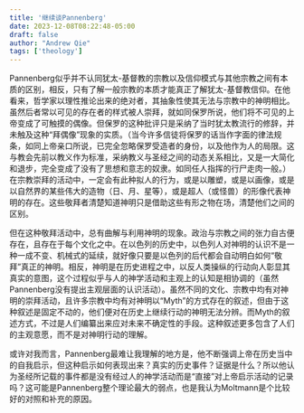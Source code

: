 ```yaml
---
title: '继续谈Pannenberg'
date: 2023-12-08T08:22:48-05:00
draft: false
author: "Andrew Qie"
tags: ['theology']
---
```


Pannenberg似乎并不认同犹太-基督教的宗教以及信仰模式与其他宗教之间有本质的区别，相反，只有了解一般宗教的本质才能真正了解犹太-基督教信仰。在他看来，哲学家以理性推论出来的绝对者，其抽象性使其无法与宗教中的神明相比。虽然后者常以可见的存在者的样式被人崇拜，就如同保罗所说，他们将不可见的上帝变成了可触摸的偶像。但保罗的这种批评只是采纳了当时犹太教流行的修辞，并未触及这种“拜偶像”现象的实质。（当今许多信徒将保罗的话当作字面的律法规条，如同上帝亲口所说，已完全忽略保罗受造者的身份，以及他作为人的局限。这与教会先前以教义作为标准，采纳教义与圣经之间的动态关系相比，又是一大简化和退步，完全变成了没有了思想和意志的奴隶。如同任人指挥的行尸走肉一般。）在宗教崇拜的活动中，一定会有此种拟人的行为，或是以雕塑，或是以画像，或是以自然界的某些伟大的造物（日、月、星等），或是超人（或怪兽）的形像代表神明的存在。这些敬拜者清楚知道神明只是借助这些有形之物在场，清楚他们之间的区别。

但在这种敬拜活动中，总有曲解与利用神明的现象。政治与宗教之间的张力自古便存在，且存在于每个文化之中。在以色列的历史中，以色列人对神明的认识不是一种一成不变、机械式的延续，就好像只要是以色列的后代都会自动明白如何“敬拜”真正的神明。相反，神明是在历史进程之中，以反人类操纵的行动向人彰显其真实的意图，这个过程似乎与人的神学活动和主观上的认知是相协调的（虽然Pannenberg没有提出主观层面的认识活动）。虽然不同的文化、宗教中均有对神明的崇拜活动，且许多宗教中均有对神明以“Myth”的方式存在的叙述，但由于这种叙述是固定不动的，他们便对在历史上继续行动的神明无法分辨。而Myth的叙述方式，不过是人们编纂出来应对未来不确定性的手段。这种叙述更多包含了人们的主观意愿，而不是对神明行动的理解。

或许对我而言，Pannenberg最难让我理解的地方是，他不断强调上帝在历史当中的自我启示，但这种启示如何表现出来？真实的历史事件？证据是什么？所以他认为圣经所记载的事件都是没有经过人的神学活动而是“直接”对上帝启示活动的记录吗？这可能是Pannenberg整个理论最大的弱点，也是我认为Moltmann是个比较好的对照和补充的原因。
